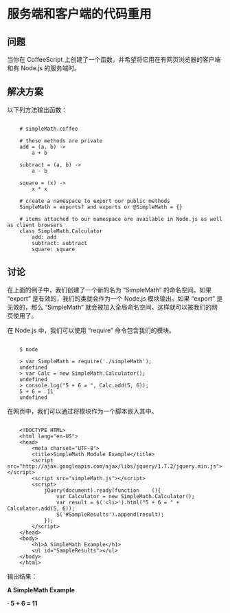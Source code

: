 # 服务端和客户端的代码重用

## 问题

当你在 CoffeeScript 上创建了一个函数，并希望将它用在有网页浏览器的客户端和有 Node.js 的服务端时。

## 解决方案

以下列方法输出函数：

```

	# simpleMath.coffee

	# these methods are private
	add = (a, b) ->
    	a + b

	subtract = (a, b) ->
    	a - b

	square = (x) ->
    	x * x

	# create a namespace to export our public methods
	SimpleMath = exports? and exports or @SimpleMath = {}

	# items attached to our namespace are available in Node.js as well as client browsers
	class SimpleMath.Calculator
    	add: add
    	subtract: subtract
    	square: square

```


## 讨论

在上面的例子中，我们创建了一个新的名为 “SimpleMath” 的命名空间。如果 “export” 是有效的，我们的类就会作为一个 Node.js 模块输出。如果 “export” 是无效的，那么 “SimpleMath” 就会被加入全局命名空间，这样就可以被我们的网页使用了。

在 Node.js 中，我们可以使用 “require” 命令包含我们的模块。

```

	$ node

	> var SimpleMath = require('./simpleMath');
	undefined
	> var Calc = new SimpleMath.Calculator();
	undefined
	> console.log("5 + 6 = ", Calc.add(5, 6));
	5 + 6 =  11
	undefined

```

在网页中，我们可以通过将模块作为一个脚本嵌入其中。

```

	<!DOCTYPE HTML>
	<html lang="en-US">
	<head>
    	<meta charset="UTF-8">
    	<title>SimpleMath Module Example</title>
    	<script src="http://ajax.googleapis.com/ajax/libs/jquery/1.7.2/jquery.min.js"></script>
    	<script src="simpleMath.js"></script>
    	<script>
        	jQuery(document).ready(function    (){
            	var Calculator = new SimpleMath.Calculator();
            	var result = $('<li>').html("5 + 6 = " + Calculator.add(5, 6));
            	$('#SampleResults').append(result); 
        	});
    	</script>
	</head>
	<body>
    	<h1>A SimpleMath Example</h1>
    	<ul id="SampleResults"></ul>
	</body>
	</html>

```

输出结果：

**A SimpleMath Example**

**· 5 + 6 = 11**
